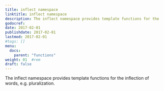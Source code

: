 ```yaml
---
title: inflect namespace
linktitle: inflect namespace
description: The inflect namespace provides template functions for the inflection of words, e.g. pluralization.
godocref:
date: 2017-02-01
publishdate: 2017-02-01
lastmod: 2017-02-01
#tags: []
menu:
  docs:
    parent: "functions"
weight: 01	#rem
draft: false
---
```


The inflect namespace provides template functions for the inflection of words, e.g. pluralization.